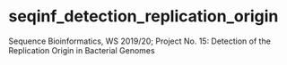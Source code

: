 # seqinf_detection_replication_origin
Sequence Bioinformatics, WS 2019/20; Project No. 15: Detection of the Replication Origin in Bacterial Genomes

